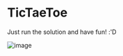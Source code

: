 # TicTaeToe

Just run the solution and have fun! :'D

![image](https://github.com/miguesgo/TicTaeToe/assets/147431597/e5016c11-f233-475f-9719-44d747db99ce)
